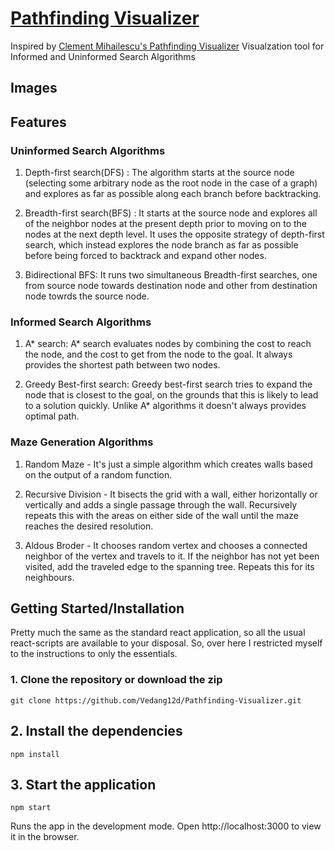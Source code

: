 # [Pathfinding Visualizer](https://pathfinder-290rq6e97-vedang12d.vercel.app/)

Inspired by [Clement Mihailescu's Pathfinding Visualizer](https://clementmihailescu.github.io/Pathfinding-Visualizer/)
Visualzation tool for Informed and Uninformed Search Algorithms

## Images

## Features

### Uninformed Search Algorithms
1) Depth-first search(DFS) : The algorithm starts at the source node (selecting some arbitrary node as the root node in the case of a graph) and explores as far as possible along each branch before backtracking.

2) Breadth-first search(BFS) : It starts at the source node and explores all of the neighbor nodes at the present depth prior to moving on to the nodes at the next depth level. It uses the opposite strategy of depth-first search, which instead explores the node branch as far as possible before being forced to backtrack and expand other nodes.

3) Bidirectional BFS: It runs two simultaneous Breadth-first searches, one from source node towards destination node and other from destination node towrds the source node.

### Informed Search Algorithms
1) A* search: A* search evaluates nodes by combining the cost to reach the node, and the cost to get from the node to the goal. It always provides the shortest path between two nodes.

2) Greedy Best-first search: Greedy best-first search tries to expand the node that is closest to the goal, on the grounds that this is likely to lead to a solution quickly. Unlike A* algorithms it doesn't always provides optimal path.

### Maze Generation Algorithms
1) Random Maze - It's just a simple algorithm which creates walls based on the output of a random function.

2) Recursive Division - It bisects the grid with a wall, either horizontally or vertically and adds a single passage through the wall. Recursively repeats this with the areas on either side of the wall until the maze reaches the desired resolution.

3) Aldous Broder - It chooses random vertex and chooses a connected neighbor of the vertex and travels to it. If the neighbor has not yet been visited, add the traveled edge to the spanning tree. Repeats this for its neighbours.

## Getting Started/Installation
Pretty much the same as the standard react application, so all the usual react-scripts are available to your disposal. So, over here I restricted myself to the instructions to only the essentials.
### 1. Clone the repository or download the zip
```
git clone https://github.com/Vedang12d/Pathfinding-Visualizer.git
```

## 2. Install the dependencies
```
npm install
```

## 3. Start the application
```
npm start
```
Runs the app in the development mode.
Open http://localhost:3000 to view it in the browser.
